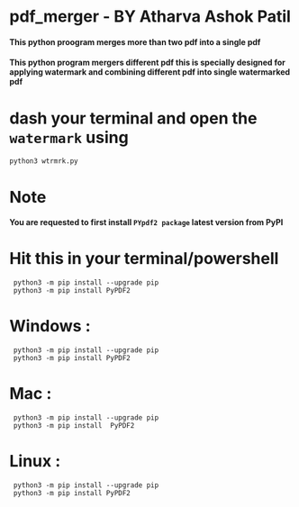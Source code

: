 # pdf_merger - BY Atharva Ashok Patil
#### This python proogram merges more than two pdf into a single pdf

#### This python program mergers  different pdf this is specially designed for applying watermark and combining different pdf into single watermarked pdf
     

#  dash your terminal and open the `watermark` using  

    python3 wtrmrk.py 

#   Note

#### You are requested to first install **`PYpdf2 package`** latest version from PyPI
#   Hit this in your terminal/powershell

     python3 -m pip install --upgrade pip
     python3 -m pip install PyPDF2
 
#   Windows :

     python3 -m pip install --upgrade pip
     python3 -m pip install PyPDF2


#   Mac :

     python3 -m pip install --upgrade pip
     python3 -m pip install  PyPDF2


#   Linux :

     python3 -m pip install --upgrade pip
     python3 -m pip install PyPDF2
